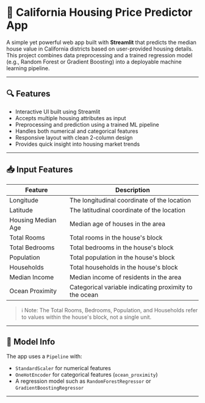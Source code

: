 # 🏡 California Housing Price Predictor App

A simple yet powerful web app built with **Streamlit** that predicts the median house value in California districts based on user-provided housing details. This project combines data preprocessing and a trained regression model (e.g., Random Forest or Gradient Boosting) into a deployable machine learning pipeline.

---

## 🔍 Features

- Interactive UI built using Streamlit
- Accepts multiple housing attributes as input
- Preprocessing and prediction using a trained ML pipeline
- Handles both numerical and categorical features
- Responsive layout with clean 2-column design
- Provides quick insight into housing market trends

---

## 📥 Input Features

| Feature               | Description                                                                 |
|----------------------|-----------------------------------------------------------------------------|
| Longitude            | The longitudinal coordinate of the location                                 |
| Latitude             | The latitudinal coordinate of the location                                  |
| Housing Median Age   | Median age of houses in the area                                            |
| Total Rooms          | Total rooms in the house's block                                            |
| Total Bedrooms       | Total bedrooms in the house's block                                         |
| Population           | Total population in the house's block                                       |
| Households           | Total households in the house's block                                       |
| Median Income        | Median income of residents in the area                                      |
| Ocean Proximity      | Categorical variable indicating proximity to the ocean                      |

> ℹ️ Note: The Total Rooms, Bedrooms, Population, and Households refer to values within the house's block, not a single unit.

---

## 🧠 Model Info

The app uses a `Pipeline` with:
- `StandardScaler` for numerical features
- `OneHotEncoder` for categorical features (`ocean_proximity`)
- A regression model such as `RandomForestRegressor` or `GradientBoostingRegressor`

---
